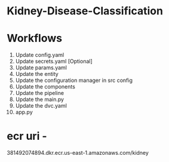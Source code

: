 # Kidney-Disease-Classification

# Workflows

1. Update config.yaml
2. Update secrets.yaml [Optional]
3. Update params.yaml
4. Update the entity
5. Update the configuration manager in src config
6. Update the components
7. Update the pipeline
8. Update the main.py
9. Update the dvc.yaml
10. app.py

# ecr uri - 
381492074894.dkr.ecr.us-east-1.amazonaws.com/kidney